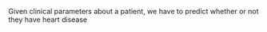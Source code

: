 Given clinical parameters about a patient, we have to predict whether or not they have heart disease

